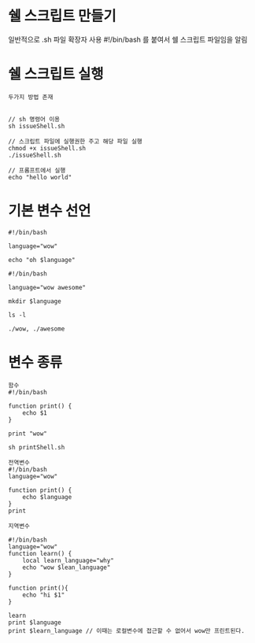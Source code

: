 # 쉘 스크립트 만들기

일반적으로 .sh 파일 확장자 사용
#!/bin/bash 를 붙여서 쉘 스크립트 파일임을 알림

# 쉘 스크립트 실행
```
두가지 방법 존재


// sh 명령어 이용
sh issueShell.sh

// 스크립트 파일에 실행권한 주고 해당 파일 실행
chmod +x issueShell.sh
./issueShell.sh

// 프롬프트에서 실행
echo "hello world"

```

# 기본 변수 선언

```
#!/bin/bash

language="wow"

echo "oh $language"
```

```
#!/bin/bash

language="wow awesome"

mkdir $language

ls -l

./wow, ./awesome
```

# 변수 종류

```
함수
#!/bin/bash

function print() {
    echo $1
}

print "wow"

sh printShell.sh
```

```
전역변수
#!/bin/bash
language="wow"

function print() {
    echo $language
}
print
```

```
지역변수

#!/bin/bash
language="wow"
function learn() {
    local learn_language="why"
    echo "wow $lean_language"
}

function print(){
    echo "hi $1"
}

learn
print $language
print $learn_language // 이때는 로컬변수에 접근할 수 없어서 wow만 프린트된다.
```





